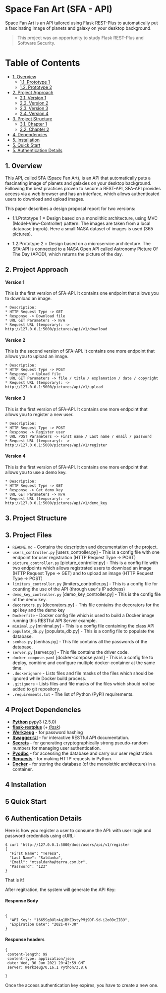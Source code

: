 
<h1>Space Fan Art (SFA - API)</h1>

Space Fan Art is an API tailored using Flask REST-Plus to automatically put a fascinating image of planets and galaxy on your desktop background.

> This project was an opportunity to study Flask REST-Plus and Software Security. 

<h1>Table of Contents</h1>

<!-- TOC -->

- [1. Overview](#1-overview)
    - [1.1. Prototype 1](#11-monolithic-architecture)
    - [1.2. Prototype 2](#12-microservice-architecture)
- [2. Project Approach](#2-project-approach)
    - [2.1. Version 1](#21-version-1)
    - [2.2. Version 2](#21-version-2)
    - [2.3. Version 3](#21-version-3)
    - [2.4. Version 4](#21-version-4)
- [3. Project Structure](#3-project-structure)
    - [3.1. Chapter 1](#31-chapter-1)
    - [3.2. Chapter 2](#32-chapter-2)
- [4. Dependencies](#4-dependencies) 
- [5. Installation](#5-results)
- [5. Quick Start](#5-results)
- [5. Authentication Details](#5-results)
 

 
<!-- /TOC -->

## 1. Overview 
This API, called SFA (Space Fan Art), is an API that automatically puts a fascinating image of planets and galaxies on your desktop background. Following the best practices proven to secure a REST-API, SFA-API provides access via a web browser and has an interface, which allows authenticated users to download and upload images. 

This paper describes a design proposal report for two versions: 

* 1.1.Prototype 1 = Design based on a monolithic architecture, using MVC (Model-View-Controller) pattern. The images are taken from a local database (ngrok). Here a small NASA dataset of images is used (365 pictures). 

* 1.2.Prototype 2 = Design based on a microservice architecture. The SFA-API is connected to a NASA Open API called Astronomy Picture Of The Day (APOD), which returns the picture of the day. 

## 2. Project Approach

#### Version 1 

This is the first version of SFA-API. It contains one endpoint that allows you to download an image.
```
* Description:
* HTTP Request Type -> GET
* Response -> Download file
* URL GET Parameters -> N/A
* Request URL (temporary): -> http://127.0.0.1:5000/pictures/api/v1/download
```
#### Version 2

This is the second version of SFA-API. It contains one more endpoint that allows you to upload an image.
```
* Description:
* HTTP Request Type -> POST
* Response -> Upload file
* URL GET Parameters -> file / title / explanation / date / copyright
* Request URL (temporary): -> http://127.0.0.1:5000/pictures/api/v1/upload
```
#### Version 3

This is the first version of SFA-API. It contains one more endpoint that allows you to register a new user.

```
* Description:
* HTTP Request Type -> POST
* Response -> Register user
* URL POST Parameters -> First name / Last name / email / password
* Request URL (temporary): -> http://127.0.0.1:5000/pictures/api/v1/register
```
#### Version 4 

This is the first version of SFA-API. It contains one more endpoint that allows you to use a demo key.

```
* Description:
* HTTP Request Type -> GET
* Response -> Get demo key
* URL GET Parameters -> N/A
* Request URL (temporary): -> http://127.0.0.1:5000/pictures/api/v1/demo_key
```
## 3. Project Structure




## 3. Project Files 


* `README.md` - Contains the description and documentation of the project. 
* `users_controller.py` [users_controller.py] - This is a config file with one endpoint for user registration (HTTP Request Type -> POST)
* `picture_controller.py` [picture_controller.py] - This is a config file with two endpoints which allows registrated users to download an image (HTTP Request Type -> GET) and to upload an image (HTTP Request Type -> POST)
* `limiters_controller.py` [limiters_controller.py] - This is a config file for counting the use of the API (through user's IP address)
* `demo_key_controller.py` [demo_key_controller.py] - This is the config file of the demo key.
* `decorators.py` [decorators.py] - This file contains the decorators for the api key and the demo key  
* `Dockerfile` - Docker config file which is used to build a Docker image
  running this RESTful API Server example.
* `minimal.py` [minimal.py] - This is a config file containing the class API  
* `populate_db.py` [populate_db.py] - This is a config file to populate the database.
* `senhas.py` [senhas.py] - This file contains all the passwords of the database.
* `server.py` [server.py] - This file contains the driver code. 
* `docker-compose.yaml` [docker-compose.yaml] - This is a config file to deploy, combine and configure multiple docker-container at the same time. 
* `.dockerignore` - Lists files and file masks of the files which should be
  ignored while Docker build process.
* `.gitignore` - Lists files and file masks of the files which should not be added to git repository.
* `.requirements.txt` - The list of Python (PyPi) requirements.
 
## 4 Project Dependencies

* [**Python**](https://www.python.org/) pypy3 (2.5.0)
* [**flask-restplus**](https://github.com/noirbizarre/flask-restplus) (+
  [*flask*](http://flask.pocoo.org/))  
* [**Werkzeug**](https://pypi.org/project/Werkzeug/) - for password hashing  
* [**Swagger-UI**](https://github.com/swagger-api/swagger-ui) - for interactive
  RESTful API documentation.
* [**Secrets**](https://pypi.org/project/python-secrets/) - for generating cryptographically strong pseudo-random numbers for managing user authentication.
* [**Pyodbc**](https://pypi.org/project/pyodbc/) - for accessing the database and carry our user registration.
* [**Requests**](https://pypi.org/project/requests/) - for making HTTP requests in Python. 
* [**Docker**](https://www.docker.com/) - for storing the database (of the monolothic architecture) in a container.
  


## 4 Installation 

## 5 Quick Start  

## 6 Authentication Details

Here is how you register a user to consume the API:  with user login and password credentials using cURL:

```
$ curl 'http://127.0.0.1:5000/docs/users/api/v1/register
{
  "First Name": "Teresa",
  "Last Name": "Saldanha",
  "Email": "mtsaldanha@terra.com.br",
  "Password": "123"
}
```

That is it! 

After regitration, the system will generate the API Key: 

#### Response Body 

```
 
{
  "API Key": "1665Sg0UlrAq1BhZOstyPMj9DF-9d-i2o0DcIIB9",
  "Expiration Date": "2021-07-30"
}
```

#### Response headers

```
{
 content-length: 99 
 content-type: application/json 
 date: Wed, 30 Jun 2021 20:42:59 GMT 
 server: Werkzeug/0.16.1 Python/3.8.6 
  
}
```
 
Once the access authentication key expires, you have to create a new one. 

